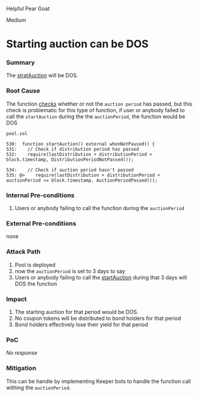 Helpful Pear Goat

Medium

# Starting auction can be DOS

### Summary

The [stratAuction](https://github.com/sherlock-audit/2024-12-plaza-finance/blob/14a962c52a8f4731bbe4655a2f6d0d85e144c7c2/plaza-evm/src/Pool.sol#L530) will be DOS.

### Root Cause

The function [checks](https://github.com/sherlock-audit/2024-12-plaza-finance/blob/14a962c52a8f4731bbe4655a2f6d0d85e144c7c2/plaza-evm/src/Pool.sol#L535) whether or not the `auction period` has passed, but this check is problematic for this type of function, if user or anybody failed to call the `startAuction` during the the `auctionPeriod`, the function would be DOS 

```solidity
pool.sol

530:  function startAuction() external whenNotPaused() {
531:    // Check if distribution period has passed
532:    require(lastDistribution + distributionPeriod < block.timestamp, DistributionPeriodNotPassed());

534:    // Check if auction period hasn't passed
535: @>    require(lastDistribution + distributionPeriod + auctionPeriod >= block.timestamp, AuctionPeriodPassed());
```

### Internal Pre-conditions

1. Users or anybody failing to call the function during the `auctionPeriod`

### External Pre-conditions

none

### Attack Path

1. Pool is deployed 
2. now the `auctionPeriod` is set to 3 days to say
3. Users or anybody failing to call the [startAuction](https://github.com/sherlock-audit/2024-12-plaza-finance/blob/14a962c52a8f4731bbe4655a2f6d0d85e144c7c2/plaza-evm/src/Pool.sol#L530) during that 3 days will DOS the function

### Impact

1. The starting auction for that period would be DOS.
2. No coupon tokens will be distributed to bond holders for that period
3. Bond holders effectively lose their yield for that period



### PoC

_No response_

### Mitigation

This can be handle by implementing Keeper bots to handle the function call withing the `auctionPeriod`.
